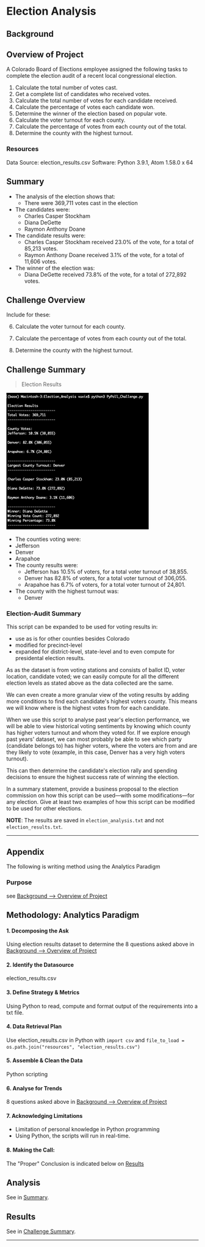 # Election Analysis

## Background
## Overview of Project
A Colorado Board of Elections employee assigned the following tasks to complete the election audit of a recent local congressional election.

1. Calculate the total number of votes cast.
1. Get a complete list of candidates who received votes.
1. Calculate the total number of votes for each candidate received.
1. Calculate the percentage of votes each candidate won.
1. Determine the winner of the election based on popular vote.
1. Calculate the voter turnout for each county.
1. Calculate the percentage of votes from each county out of the total.
1. Determine the county with the highest turnout.

### Resources
Data Source: election_results.csv
Software: Python 3.9.1, Atom 1.58.0 x 64

## Summary
* The analysis of the election shows that:
  * There were 369,711 votes cast in the election
* The candidates were:
  * Charles Casper Stockham
  * Diana DeGette
  * Raymon Anthony Doane
* The candidate results were:
  * Charles Casper Stockham received 23.0% of the vote, for a total of 85,213 votes.
  * Raymon Anthony Doane received 3.1% of the vote, for a total of 11,606 votes.
* The winner of the election was:
  * Diana DeGette received 73.8% of the vote, for a total of 272,892 votes.

## Challenge Overview

Include for these:

6. Calculate the voter turnout for each county.

7. Calculate the percentage of votes from each county out of the total.

8. Determine the county with the highest turnout.

## Challenge Summary

>Election Results

![Poll Results Output](resources/PyPoll_Challenge_output.png)

* The counties voting were:
 * Jefferson
 * Denver
 * Arapahoe
* The county results were:
  * Jefferson has 10.5% of voters, for a total voter turnout of 38,855.
  * Denver has 82.8% of voters, for a total voter turnout of 306,055.
  * Arapahoe has 6.7% of voters, for a total voter turnout of 24,801.
* The county with the highest turnout was:
  * Denver

### Election-Audit Summary

This script can be expanded to be used for voting results in:
* use as is for other counties besides Colorado
* modified for precinct-level
* expanded for district-level, state-level and to even compute for presidental election results.

As as the dataset is from voting stations and consists of ballot ID, voter location, candidate voted; we can easily compute for all the different election levels as stated above as the data collected are the same.

We can even create a more granular view of the voting results by adding more conditions to find each candidate's highest voters county.
This means we will know where is the highest votes from for each candidate.

When we use this script to analyse past year's election performance, we will be able to view historical voting sentiments by knowing which county has higher voters turnout and whom they voted for. If we explore enough past years' dataset, we can most probably be able to see which party (candidate belongs to) has higher voters, where the voters are from and are they likely to vote (example, in this case, Denver has a very high voters turnout).

This can then determine the candidate's election rally and spending decisions to ensure the highest success rate of winning the election. 

In a summary statement, provide a business proposal to the election commission on how this script can be used—with some modifications—for any election. Give at least two examples of how this script can be modified to be used for other elections.

**NOTE**: The results are saved in ```election_analysis.txt``` and not ```election_results.txt```.

------------------

## Appendix
The following is writing method using the Analytics Paradigm

### Purpose
see  [Background --> Overview of Project](#background)
## Methodology: Analytics Paradigm

#### 1. Decomposing the Ask
Using election results dataset to determine the 8 questions asked above in [Background --> Overview of Project](#background)

#### 2. Identify the Datasource
election_results.csv

#### 3. Define Strategy & Metrics
Using Python to read, compute and format output of the requirements into a txt file.

#### 4. Data Retrieval Plan
Use election_results.csv in Python with ```import csv``` and ```file_to_load = os.path.join("resources", "election_results.csv")```

#### 5. Assemble & Clean the Data
Python scripting

#### 6. Analyse for Trends
8 questions asked above in [Background --> Overview of Project](#background)

#### 7. Acknowledging Limitations
* Limitation of personal knowledge in Python programming
* Using Python, the scripts will run in real-time.

#### 8. Making the Call:
The "Proper" Conclusion is indicated below on [Results](#results)

## Analysis
See in [Summary](#summary).

## Results
See in [Challenge Summary](#challenge-summary).

------------------
